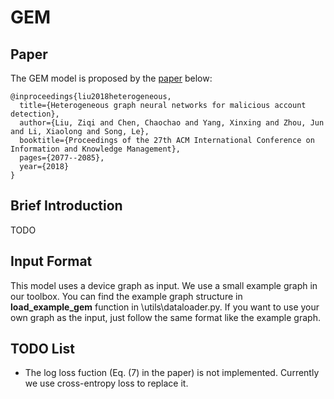 
# GEM

## Paper
The GEM model is proposed by the [paper](https://dl.acm.org/citation.cfm?id=3272010) below:
```
@inproceedings{liu2018heterogeneous,
  title={Heterogeneous graph neural networks for malicious account detection},
  author={Liu, Ziqi and Chen, Chaochao and Yang, Xinxing and Zhou, Jun and Li, Xiaolong and Song, Le},
  booktitle={Proceedings of the 27th ACM International Conference on Information and Knowledge Management},
  pages={2077--2085},
  year={2018}
}
```


## Brief Introduction

TODO

## Input Format

This model uses a device graph as input. We use a small example graph in our toolbox. You can find the example graph structure in **load_example_gem** function in \utils\dataloader.py. If you want to use your own graph as the input, just follow the same format like the example graph. 

## TODO List

- The log loss fuction (Eq. (7) in the paper) is not implemented. Currently we use cross-entropy loss to replace it.

